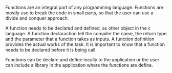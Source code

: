 Functions are an integral part of any programming language. Functions are mostly use to break the code in small parts, so that the user can use a divide and conquer approach.

A function needs to be declared and defined, as other object in the c language. A function declaraction tell the compiler the name, the return type and the parameter that a function takes as inputs. A function definition provides the actual works of the task. It is important to know that a function needs to be declared before it is being call.

Functions can be declare and define locally to the application or the user can include a library in the application where the functions are define.
